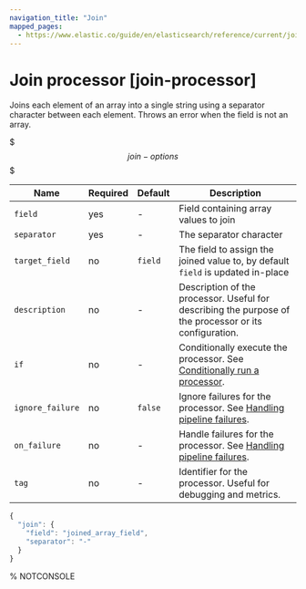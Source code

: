 ```yaml
---
navigation_title: "Join"
mapped_pages:
  - https://www.elastic.co/guide/en/elasticsearch/reference/current/join-processor.html
---
```


# Join processor [join-processor]


Joins each element of an array into a single string using a separator character between each element. Throws an error when the field is not an array.

$$$join-options$$$

| Name | Required | Default | Description |
| --- | --- | --- | --- |
| `field` | yes | - | Field containing array values to join |
| `separator` | yes | - | The separator character |
| `target_field` | no | `field` | The field to assign the joined value to, by default `field` is updated in-place |
| `description` | no | - | Description of the processor. Useful for describing the purpose of the processor or its configuration. |
| `if` | no | - | Conditionally execute the processor. See [Conditionally run a processor](docs-content://manage-data/ingest/transform-enrich/ingest-pipelines.md#conditionally-run-processor). |
| `ignore_failure` | no | `false` | Ignore failures for the processor. See [Handling pipeline failures](docs-content://manage-data/ingest/transform-enrich/ingest-pipelines.md#handling-pipeline-failures). |
| `on_failure` | no | - | Handle failures for the processor. See [Handling pipeline failures](docs-content://manage-data/ingest/transform-enrich/ingest-pipelines.md#handling-pipeline-failures). |
| `tag` | no | - | Identifier for the processor. Useful for debugging and metrics. |

```js
{
  "join": {
    "field": "joined_array_field",
    "separator": "-"
  }
}
```
%  NOTCONSOLE

